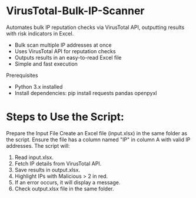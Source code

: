 # VirusTotal-Bulk-IP-Scanner

Automates bulk IP reputation checks via VirusTotal API, outputting results with risk indicators in Excel.
- Bulk scan multiple IP addresses at once
- Uses VirusTotal API for reputation checks
- Outputs results in an easy-to-read Excel file
- Simple and fast execution

Prerequisites
- Python 3.x installed
- Install dependencies:
  pip install requests pandas openpyxl

# Steps to Use the Script:

Prepare the Input File
  Create an Excel file (input.xlsx) in the same folder as the script.
  Ensure the file has a column named "IP" in column A with valid IP addresses.
The script will:
  1. Read input.xlsx.
  2. Fetch IP details from VirusTotal API.
  3. Save results in output.xlsx.
  4. Highlight IPs with Malicious > 2 in red.
  5. If an error occurs, it will display a message.
  6. Check output.xlsx file in the same folder.
